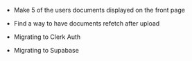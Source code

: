 - Make 5 of the users documents displayed on the front page 
- Find a way to have documents refetch after upload

- Migrating to Clerk Auth
- Migrating to Supabase